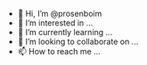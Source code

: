 - 👋 Hi, I’m @prosenboim
- 👀 I’m interested in ...
- 🌱 I’m currently learning ...
- 💞️ I’m looking to collaborate on ...
- 📫 How to reach me ...

<!---
prosenboim/prosenboim is a ✨ special ✨ repository because its `README.md` (this file) appears on your GitHub profile.
You can click the Preview link to take a look at your changes.
--->
